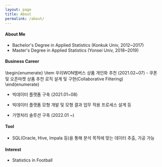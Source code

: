 ```yaml
---
layout: page
title: About
permalink: /about/
---
```



#### About Me

- Bachelor's Degree in Applied Statistics (Konkuk Univ, 2012~2017)
- Master's Degree in Applied Statistics (Yonsei Univ, 2018~2019)

#### Business Career

\begin{enumerate}
	\item 우리WON멤버스 상품 개인화 추천 (2021.02~07)
     - 쿠폰 및 오픈마켓 상품 추천 로직 설계 및 구현(Collaborative Filtering)
\end{enumerate}
- 빅데이터 플랫폼 구축 (2021.01~08)
 * 빅데이터 플랫폼 모형 개발 및 모형 결과 업무 적용 프로세스 설계 등
- 가명처리 솔루션 구축 (2022.01 ~)

#### Tool
- SQL(Oracle, Hive, Impala 등)을 통해 분석 목적에 맞는 데이터 추출, 가공 가능


#### Interest
- Statistics in Football


[centrarium]: https://github.com/bencentra/centrarium
[bencentra]: http://bencentra.com
[jekyll]: https://github.com/jekyll/jekyll
